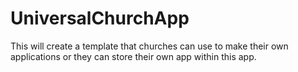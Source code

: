 # UniversalChurchApp
This will create a template that churches can use to make their own applications or they can store their own app within this app.
